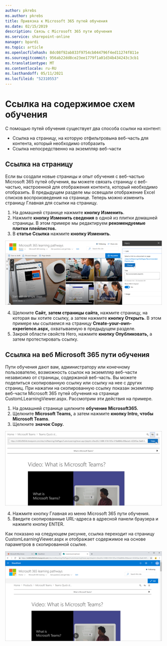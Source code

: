 ```yaml
---
author: pkrebs
ms.author: pkrebs
title: Привязка к Microsoft 365 путей обучения
ms.date: 02/15/2019
description: Связь с Microsoft 365 пути обучения
ms.service: sharepoint-online
manager: bpardi
ms.topic: article
ms.openlocfilehash: 8dc08f92ab833f9754cb044796f4ed11274f811e
ms.sourcegitcommit: 956ab22dd8ce23ee1779f1a01d34b434243c3cb1
ms.translationtype: MT
ms.contentlocale: ru-RU
ms.lasthandoff: 05/11/2021
ms.locfileid: "52310553"
---
```

# <a name="link-to-learning-pathways-content"></a>Ссылка на содержимое схем обучения

С помощью путей обучения существует два способа ссылки на контент:

- Ссылка на страницу, на которую отфильтровына веб-часть для контента, который необходимо отобразить 
- Ссылка непосредственно на экземпляр веб-части

## <a name="link-to-a-page"></a>Ссылка на страницу

Если вы создали новые страницы и опыт обучения с веб-частью Microsoft 365 путей обучения, вы можете связать страницу с веб-частью, настроенной для отображения контента, который необходимо отобразить. В предыдущем разделе мы освещали отображение Excel списков воспроизведения на странице. Теперь можно изменить страницу Главная для ссылки на страницу. 

1. На домашней странице нажмите **кнопку Изменить**.
2. Нажмите **кнопку Изменить сведения** в одной из плитки домашней страницы. В этом примере мы редактируем **рекомендуемые плитки плейлистов.**
3. В **статье Ссылка** нажмите **кнопку Изменить**.

![Главный экран Pathways с высокой кнопкой Изменить.](media/cg-linktopage.png)

4. Щелкните **Сайт,** **затем страницы сайта,** нажмите страницу, на которая вы хотите ссылку, а затем нажмите **кнопку Открыть**. В этом примере мы ссылаемся на страницу **Create-your-own-experience.aspx,** охватываемую в предыдущем разделе.
5. Закрой области свойств Hero, нажмите **кнопку Опубликовать,** а затем протестировать ссылку. 

## <a name="link-to-the-microsoft-365-learning-pathways-web-part"></a>Ссылка на веб Microsoft 365 пути обучения
Пути обучения дают вам, администратору или конечному пользователю, возможность ссылок на экземпляр веб-части независимо от страницы, содержаной веб-часть. Вы можете поделиться скопированную ссылку или ссылку на нее с других страниц. При нажатии на скопированную ссылку показан экземпляр веб-части Microsoft 365 путей обучения на странице CustomLLearningViewer.aspx. Рассмотрим эти действия на примере. 

1. На домашней странице щелкните **обучение Microsoft365.**
2. Щелкните **Microsoft Teams,** а затем нажмите **кнопку Intro, чтобы Microsoft Teams**.
3. Щелкните **значок Copy.**

![Пример экрана, на котором отображается URL-адрес с кнопкой Copy рядом с выделенной кнопкой.](media/cg-linktowebpart.png)

4. Нажмите кнопку Главная из меню Microsoft 365 пути обучения.
5. Введите скопированные URL-адреса в адресной панели браузера и нажмите кнопку ENTER. 

Как показано на следующем рисунке, ссылка переходит на страницу CustomLearningViewer.aspx и отображает содержимое на основе параметров в скопированной ссылке. 

![Пример отображаемой страницы.](media/cg-linktowebpartviewer.png)

